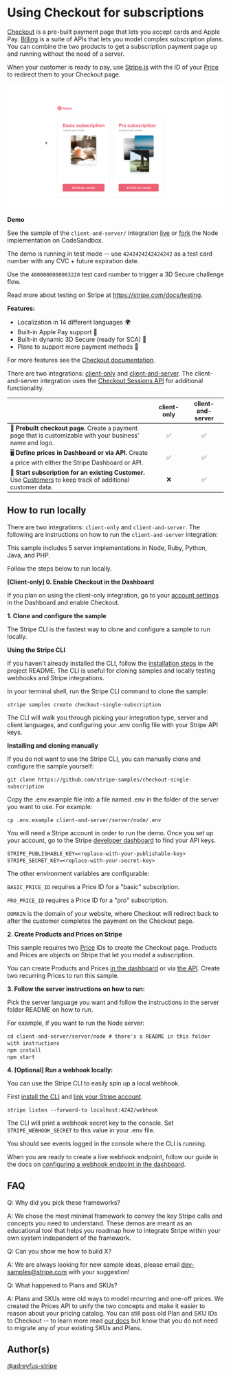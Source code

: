 # Using Checkout for subscriptions

[Checkout](https://stripe.com/docs/payments/checkout) is a pre-built payment page that lets you accept cards and Apple Pay. [Billing](https://stripe.com/docs/billing) is a suite of APIs that lets you model complex subscription plans. You can combine the two products to get a subscription payment page up and running without the need of a server.

When your customer is ready to pay, use [Stripe.js](https://stripe.com/docs/js) with the ID of your [Price](https://stripe.com/docs/api/prices) to redirect them to your Checkout page.

<img src="./checkout-demo.gif" alt="A gif of the Checkout payment page rendering" align="center">

**Demo**

See the sample of the `client-and-server/` integration [live](https://u5n7k.sse.codesandbox.io/) or [fork](https://codesandbox.io/s/github/stripe-samples/checkout-single-subscription/tree/codesandbox) the Node implementation on CodeSandbox.

The demo is running in test mode -- use `4242424242424242` as a test card number with any CVC + future expiration date.

Use the `4000000000003220` test card number to trigger a 3D Secure challenge flow.

Read more about testing on Stripe at https://stripe.com/docs/testing.

**Features:**

- Localization in 14 different languages 🌍
- Built-in Apple Pay support 🍎
- Built-in dynamic 3D Secure (ready for SCA) 🔔
- Plans to support more payment methods 🔮

For more features see the [Checkout documentation](https://stripe.com/docs/payments/checkout/subscriptions).

There are two integrations: [client-only](./client-only) and [client-and-server](./client-and-server). The client-and-server integration uses the [Checkout Sessions API](https://stripe.com/docs/api/checkout/sessions) for additional functionality.

<!-- prettier-ignore -->
|     | client-only | client-and-server
:--- | :---: | :---:
🔨 **Prebuilt checkout page.** Create a payment page that is customizable with your business' name and logo. | ✅  | ✅ |
🖥️ **Define prices in Dashboard or via API.** Create a price with either the Stripe Dashboard or API. | ✅  | ✅ |
🔢 **Start subscription for an existing Customer.** Use [Customers](https://stripe.com/docs/api/customers) to keep track of additional customer data.  | ❌  | ✅ |

## How to run locally

There are two integrations: `client-only` and `client-and-server`. The following are instructions on how to run the `client-and-server` integration:

This sample includes 5 server implementations in Node, Ruby, Python, Java, and PHP.

Follow the steps below to run locally.

**[Client-only] 0. Enable Checkout in the Dashboard**

If you plan on using the client-only integration, go to your [account settings](https://dashboard.stripe.com/account/checkout/settings) in the Dashboard and enable Checkout.

**1. Clone and configure the sample**

The Stripe CLI is the fastest way to clone and configure a sample to run locally.

**Using the Stripe CLI**

If you haven't already installed the CLI, follow the [installation steps](https://github.com/stripe/stripe-cli#installation) in the project README. The CLI is useful for cloning samples and locally testing webhooks and Stripe integrations.

In your terminal shell, run the Stripe CLI command to clone the sample:

```
stripe samples create checkout-single-subscription
```

The CLI will walk you through picking your integration type, server and client languages, and configuring your .env config file with your Stripe API keys.

**Installing and cloning manually**

If you do not want to use the Stripe CLI, you can manually clone and configure the sample yourself:

```
git clone https://github.com/stripe-samples/checkout-single-subscription
```

Copy the .env.example file into a file named .env in the folder of the server you want to use. For example:

```
cp .env.example client-and-server/server/node/.env
```

You will need a Stripe account in order to run the demo. Once you set up your account, go to the Stripe [developer dashboard](https://stripe.com/docs/development#api-keys) to find your API keys.

```
STRIPE_PUBLISHABLE_KEY=<replace-with-your-publishable-key>
STRIPE_SECRET_KEY=<replace-with-your-secret-key>
```

The other environment variables are configurable:

`BASIC_PRICE_ID` requires a Price ID for a "basic" subscription.

`PRO_PRICE_ID` requires a Price ID for a "pro" subscription.

`DOMAIN` is the domain of your website, where Checkout will redirect back to after the customer completes the payment on the Checkout page.

**2. Create Products and Prices on Stripe**

This sample requires two [Price](https://stripe.com/docs/api/prices/object) IDs to create the Checkout page. Products and Prices are objects on Stripe that let you model a subscription.

You can create Products and Prices [in the dashboard](https://dashboard.stripe.com/products) or via [the API](https://stripe.com/docs/api/prices/create). Create two recurring Prices to run this sample.

**3. Follow the server instructions on how to run:**

Pick the server language you want and follow the instructions in the server folder README on how to run.

For example, if you want to run the Node server:

```
cd client-and-server/server/node # there's a README in this folder with instructions
npm install
npm start
```

**4. [Optional] Run a webhook locally:**

You can use the Stripe CLI to easily spin up a local webhook.

First [install the CLI](https://stripe.com/docs/stripe-cli) and [link your Stripe account](https://stripe.com/docs/stripe-cli#link-account).

```
stripe listen --forward-to localhost:4242/webhook
```

The CLI will print a webhook secret key to the console. Set `STRIPE_WEBHOOK_SECRET` to this value in your .env file.

You should see events logged in the console where the CLI is running.

When you are ready to create a live webhook endpoint, follow our guide in the docs on [configuring a webhook endpoint in the dashboard](https://stripe.com/docs/webhooks/setup#configure-webhook-settings).

## FAQ

Q: Why did you pick these frameworks?

A: We chose the most minimal framework to convey the key Stripe calls and concepts you need to understand. These demos are meant as an educational tool that helps you roadmap how to integrate Stripe within your own system independent of the framework.

Q: Can you show me how to build X?

A: We are always looking for new sample ideas, please email dev-samples@stripe.com with your suggestion!

Q: What happened to Plans and SKUs?

A: Plans and SKUs were old ways to model recurring and one-off prices. We created the Prices API to unify the two concepts and make it easier to reason about your pricing catalog. You can still pass old Plan and SKU IDs to Checkout -- to learn more read [our docs](https://stripe.com/docs/payments/checkout/migrating-prices) but know that you do not need to migrate any of your existing SKUs and Plans.

## Author(s)

[@adreyfus-stripe](https://twitter.com/adrind)
